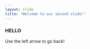 ```yaml
---
layout: slide
title: "Welcome to our second slide!"
---
```

### HELLO
Use the left arrow to go back!
